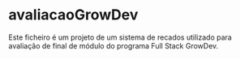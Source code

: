 # avaliacaoGrowDev
Este ficheiro é um projeto de um sistema de recados utilizado para avaliação de final de módulo do programa Full Stack GrowDev.
